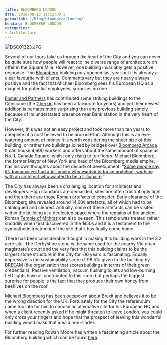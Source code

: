 ```yaml
---
title: BLOOMBERG LONDON
date: 2018-08-15 11:52:00 Z
permalink: "/blog/bloomberg-london/"
heading: BLOOMBERG LONDON
categories:
- Architecture
---
```


![DSC01323.JPG](/uploads/DSC01323.JPG)

Several of our tours take us through the heart of the City and you can never be quite sure how people will react to the diverse range of architecture on offer in the Square Mile.  However, one building invariably gets a positive response.  The [Bloomberg](https://www.bloomberg.com/europe) building only opened last year but it is already a clear favourite with clients.  Comments vary but they are nearly always positive and the fact that Michael Bloomberg sees his European HQ as a magnet for potential employees, surprises no one.



[Foster and Partners](https://www.fosterandpartners.com/) has contributed some striking buildings to the Cityscape (the [Gherkin](http://www.thegherkinlondon.com/) has been a favourite for years) and yet their newest addition is perhaps more surprising than any previous building simply because of its understated presence near Bank station in the very heart of the City.



However, this was not an easy project and took more than ten years to complete at a cost believed to be around £1bn.  Although this is an eye-watering amount of money it is worth considering the sheer size of this building, or rather two buildings joined by bridges over [Bloomberg Arcade](https://www.bloomberg.com/company/announcements/bloomberg-arcade/).  It can house 4,600 workers and offers about the same amount of space as No. 1, Canada Square, whilst only rising to ten floors.  Michael Bloomberg, the former Mayor of New York and head of the Bloomberg media empire, has his own thoughts about the decade of development.  “[Some people say it’s because we had a billionaire who wanted to be an architect, working with an architect who wanted to be a billionaire](http://www.bbc.com/capital/story/20171031-is-lord-fosters-new-creation-the-ultimate-office-building).”



The City has always been a challenging location for architects and developers.  High standards are demanded, sites are often frustratingly tight and then there are those Roman artefacts to consider.  Early clearance of the Bloomberg site revealed around 14,000 artefacts, all of which had to be catalogued and cleared.  Actually, some of these artefacts can be visited within the building at a dedicated space where the remains of the ancient Roman [Temple of Mithras](https://www.theguardian.com/science/2017/nov/08/reconstructed-roman-temple-mithras-opens-public-bloomberg-hq) can also be seen.  This temple was treated rather shoddily when first discovered in the 1950s and it is a testament to the sympathetic treatment of the site that it has finally come home.



There has been considerable thought to making this building work in the 3.2 acre site.  The Derbyshire stone is the same used for the nearby Victorian magistrate’s court and the very fact that this building claims to be the largest stone structure in the City for 100 years is fascinating.  Equally impressive is the sustainability score of 98.5% given to the building by [BREEAM](https://www.breeam.com/) (the organisation that scores buildings in terms of their green credentials).  Passive ventilation, vacuum flushing toilets and low-burning LED lights have all contributed to this score but perhaps the biggest surprise for people is the fact that they produce their own honey from beehives on the roof.



[Michael Bloomberg has been outspoken about Brexit](https://www.theguardian.com/us-news/video/2017/oct/25/michael-bloomberg-on-brexit-stupidest-thing-any-country-has-done-besides-trump-video) and believes it to be the wrong direction for the UK.  Fortunately for the City the referendum came too late for him to choose an alternative site for his European HQ and when a client recently asked if he might threaten to leave London, you could only cross your fingers and hope that the prospect of leaving this wonderful building would make that idea a non-starter.



For further reading Rowan Moore has written a fascinating article about the Bloomberg building which can be found [here](https://www.theguardian.com/artanddesign/2017/oct/29/bloomberg-hq-city-of-london-norman-foster-review).
